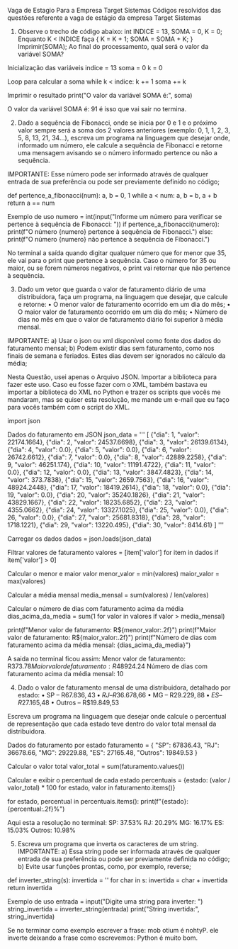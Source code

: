 Vaga de Estagio Para a Empresa Target Sistemas
Códigos resolvidos das questões referente a vaga de estágio da empresa Target Sistemas

1)	Observe o trecho de código abaixo: int INDICE = 13, SOMA = 0, K = 0; 
Enquanto K < INDICE faça { K = K + 1; SOMA = SOMA + K; }
Imprimir(SOMA); 
Ao final do processamento, qual será o valor da variável SOMA? 

Inicialização das variáveis
indice = 13
soma = 0
k = 0

Loop para calcular a soma
while k < indice:
    k += 1
    soma += k

Imprimir o resultado
print("O valor da variável SOMA é:", soma)

O valor da variável SOMA é: 91 é isso que vai sair no termina.

2) Dado a sequência de Fibonacci, onde se inicia por 0 e 1 e o próximo valor sempre será a soma dos 2 valores anteriores (exemplo: 0, 1, 1, 2, 3, 5, 8, 13, 21, 34...), escreva um programa na linguagem que desejar onde, informado um número, ele calcule a sequência de Fibonacci e retorne uma mensagem avisando se o número informado pertence ou não a sequência. 

IMPORTANTE: Esse número pode ser informado através de qualquer entrada de sua preferência ou pode ser previamente definido no código; 

def pertence_a_fibonacci(num):
    a, b = 0, 1
    while a < num:
        a, b = b, a + b
    return a == num

Exemplo de uso
numero = int(input("Informe um número para verificar se pertence à sequência de Fibonacci: "))
if pertence_a_fibonacci(numero):
    print(f"O número {numero} pertence à sequência de Fibonacci.")
else:
    print(f"O número {numero} não pertence à sequência de Fibonacci.")

No terminal a saída quando digitar qualquer número que for menor que 35, ele vai para o print que pertence à sequência. 
Caso o número for 35 ou maior, ou se forem números negativos, o print vai retornar que não pertence à sequência.

3) Dado um vetor que guarda o valor de faturamento diário de uma distribuidora, faça um programa, na linguagem que desejar, que calcule e retorne: 
• O menor valor de faturamento ocorrido em um dia do mês; 
• O maior valor de faturamento ocorrido em um dia do mês; 
• Número de dias no mês em que o valor de faturamento diário foi superior à média mensal. 

IMPORTANTE: 
a) Usar o json ou xml disponível como fonte dos dados do faturamento mensal; 
b) Podem existir dias sem faturamento, como nos finais de semana e feriados. Estes dias devem ser ignorados no cálculo da média; 

Nesta Questão, usei apenas o Arquivo JSON. Importar a biblioteca para fazer este uso. Caso eu fosse fazer com o XML, 
também bastava eu importar a biblioteca do XML no Python e trazer os scripts que vocês me mandaram, mas se quiser esta resolução, 
me mande um e-mail que eu faço para vocês também com o script do XML.

import json

Dados do faturamento em JSON
json_data = '''
[
    {"dia": 1, "valor": 22174.1664},
    {"dia": 2, "valor": 24537.6698},
    {"dia": 3, "valor": 26139.6134},
    {"dia": 4, "valor": 0.0},
    {"dia": 5, "valor": 0.0},
    {"dia": 6, "valor": 26742.6612},
    {"dia": 7, "valor": 0.0},
    {"dia": 8, "valor": 42889.2258},
    {"dia": 9, "valor": 46251.174},
    {"dia": 10, "valor": 11191.4722},
    {"dia": 11, "valor": 0.0},
    {"dia": 12, "valor": 0.0},
    {"dia": 13, "valor": 3847.4823},
    {"dia": 14, "valor": 373.7838},
    {"dia": 15, "valor": 2659.7563},
    {"dia": 16, "valor": 48924.2448},
    {"dia": 17, "valor": 18419.2614},
    {"dia": 18, "valor": 0.0},
    {"dia": 19, "valor": 0.0},
    {"dia": 20, "valor": 35240.1826},
    {"dia": 21, "valor": 43829.1667},
    {"dia": 22, "valor": 18235.6852},
    {"dia": 23, "valor": 4355.0662},
    {"dia": 24, "valor": 13327.1025},
    {"dia": 25, "valor": 0.0},
    {"dia": 26, "valor": 0.0},
    {"dia": 27, "valor": 25681.8318},
    {"dia": 28, "valor": 1718.1221},
    {"dia": 29, "valor": 13220.495},
    {"dia": 30, "valor": 8414.61}
]
'''

Carregar os dados
dados = json.loads(json_data)

Filtrar valores de faturamento
valores = [item['valor'] for item in dados if item['valor'] > 0]

Calcular o menor e maior valor
menor_valor = min(valores)
maior_valor = max(valores)

Calcular a média mensal
media_mensal = sum(valores) / len(valores)

Calcular o número de dias com faturamento acima da média
dias_acima_da_media = sum(1 for valor in valores if valor > media_mensal)

print(f"Menor valor de faturamento: R${menor_valor:.2f}")
print(f"Maior valor de faturamento: R${maior_valor:.2f}")
print(f"Número de dias com faturamento acima da média mensal: {dias_acima_da_media}")

A saida no terminal ficou assim: 
Menor valor de faturamento: R$373.78
Maior valor de faturamento: R$48924.24
Número de dias com faturamento acima da média mensal: 10

4) Dado o valor de faturamento mensal de uma distribuidora, detalhado por estado: 
•	SP – R$67.836,43 
•	RJ – R$36.678,66 
•	MG – R$29.229,88 
•	ES – R$27.165,48 
•	Outros – R$19.849,53 

Escreva um programa na linguagem que desejar onde calcule o percentual de representação que cada estado teve dentro do valor total mensal da distribuidora.  

Dados do faturamento por estado
faturamento = {
    "SP": 67836.43,
    "RJ": 36678.66,
    "MG": 29229.88,
    "ES": 27165.48,
    "Outros": 19849.53
}

Calcular o valor total
valor_total = sum(faturamento.values())

Calcular e exibir o percentual de cada estado
percentuais = {estado: (valor / valor_total) * 100 for estado, valor in faturamento.items()}

for estado, percentual in percentuais.items():
    print(f"{estado}: {percentual:.2f}%")

Aqui esta a resolução no terminal: 
SP: 37.53%
RJ: 20.29%
MG: 16.17%
ES: 15.03%
Outros: 10.98%

5) Escreva um programa que inverta os caracteres de um string. 
IMPORTANTE: 
a) Essa string pode ser informada através de qualquer entrada de sua preferência ou pode ser previamente definida no código; 
b) Evite usar funções prontas, como, por exemplo, reverse; 

def inverter_string(s):
    invertida = ''
    for char in s:
        invertida = char + invertida
    return invertida

Exemplo de uso
entrada = input("Digite uma string para inverter: ")
string_invertida = inverter_string(entrada)
print("String invertida:", string_invertida)

Se no terminar como exemplo escrever a frase: mob otium é nohtyP. 
ele inverte deixando a frase como escrevemos: Python é muito bom.
